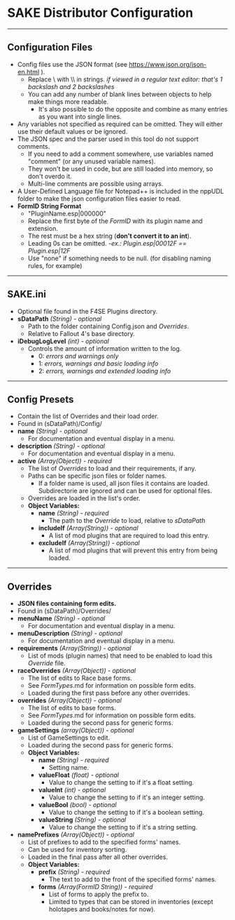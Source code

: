 # SAKE Distributor Configuration

------------------------------------------------------------------------------------
## Configuration Files

- Config files use the JSON format (see https://www.json.org/json-en.html ).
	- Replace \\ with \\\\ in strings.  *if viewed in a regular text editor: that's 1 backslash and 2 backslashes*
	- You can add any number of blank lines between objects to help make things more readable.
		- It's also possible to do the opposite and combine as many entries as you want into single lines.
- Any variables not specified as required can be omitted. They will either use their default values or be ignored.
- The JSON spec and the parser used in this tool do not support comments.
	- If you need to add a comment somewhere, use variables named "comment" (or any unused variable names).
	- They won't be used in code, but are still loaded into memory, so don't overdo it.
	- Multi-line comments are possible using arrays.
- A User-Defined Language file for Notepad++ is included in the nppUDL folder to make the json configuration files easier to read.
- **FormID String Format**
	- "PluginName.esp|000000"
	- Replace the first byte of the *FormID* with its plugin name and extension.
	- The rest must be a hex string (**don't convert it to an int**).
	- Leading 0s can be omitted. *-ex.:  Plugin.esp|00012F == Plugin.esp|12F*
	- Use "none" if something needs to be null. (for disabling naming rules, for example)

------------------------------------------------------------------------------------
## SAKE.ini

- Optional file found in the F4SE Plugins directory.
- **sDataPath** *(String) - optional*
	- Path to the folder containing Config.json and *Overrides*.
	- Relative to Fallout 4's base directory.
- **iDebugLogLevel** *(int) - optional*
	- Controls the amount of information written to the log.
		- 0: *errors and warnings only*
		- 1: *errors, warnings and basic loading info*
		- 2: *errors, warnings and extended loading info*

------------------------------------------------------------------------------------
## Config Presets

- Contain the list of Overrides and their load order.
- Found in (sDataPath)/Config/
- **name** *(String) - optional*
	- For documentation and eventual display in a menu.
- **description** *(String) - optional*
	- For documentation and eventual display in a menu.
- **active** *(Array(Object)) - required*
	- The list of *Overrides* to load and their requirements, if any.
	- Paths can be specific json files or folder names. 
		- If a folder name is used, all json files it contains are loaded. Subdirectorie are ignored and can be used for optional files.
	- Overrides are loaded in the list's order.
	- **Object Variables:**
		- **name** *(String) - required*
			- The path to the *Override* to load, relative to *sDataPath*
		- **includeIf** *(Array(String)) - optional*
			- A list of mod plugins that are required to load this entry.
		- **excludeIf** *(Array(String)) - optional*
			- A list of mod plugins that will prevent this entry from being loaded.

------------------------------------------------------------------------------------
## Overrides

- **JSON files containing form edits.**
- Found in (sDataPath)/Overrides/
- **menuName** *(String) - optional*
	- For documentation and eventual display in a menu.
- **menuDescription** *(String) - optional*
	- For documentation and eventual display in a menu.
- **requirements** *(Array(String)) - optional*
	- List of mods (plugin names) that need to be enabled to load this *Override* file.
- **raceOverrides** *(Array(Object)) - optional*
	- The list of edits to Race base forms.
	- See *FormTypes*.md for information on possible form edits.
	- Loaded during the first pass before any other overrides.
- **overrides** *(Array(Object)) - optional*
	- The list of edits to base forms.
	- See *FormTypes*.md for information on possible form edits.
	- Loaded during the second pass for generic forms.
- **gameSettings** *(array(Object)) - optional*
	- List of GameSettings to edit.
	- Loaded during the second pass for generic forms.
	- **Object Variables:**
		- **name** *(String) - required*
			- Setting name.
		- **valueFloat** *(float) - optional*
			- Value to change the setting to if it's a float setting.
		- **valueInt** *(int) - optional*
			- Value to change the setting to if it's an integer setting.
		- **valueBool** *(bool) - optional*
			- Value to change the setting to if it's a boolean setting.
		- **valueString** *(String) - optional*
			- Value to change the setting to if it's a string setting.
- **namePrefixes** *(Array(Object)) - optional*
	- List of prefixes to add to the specified forms' names.
	- Can be used for inventory sorting.
	- Loaded in the final pass after all other overrides.
	- **Object Variables:**
		- **prefix** *(String) - required*
			- The text to add to the front of the specified forms' names.
		- **forms** *(Array(FormID String)) - required*
			- List of forms to apply the prefix to.
			- Limited to types that can be stored in inventories (except holotapes and books/notes for now).

